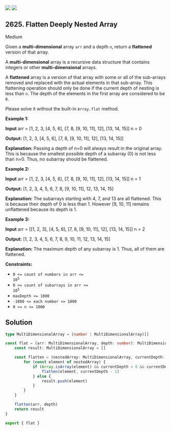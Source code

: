 [![](https://img.shields.io/github/stars/javadev/LeetCode-in-Kotlin?label=Stars&style=flat-square)](https://github.com/javadev/LeetCode-in-Kotlin)
[![](https://img.shields.io/github/forks/javadev/LeetCode-in-Kotlin?label=Fork%20me%20on%20GitHub%20&style=flat-square)](https://github.com/javadev/LeetCode-in-Kotlin/fork)

## 2625\. Flatten Deeply Nested Array

Medium

Given a **multi-dimensional** array `arr` and a depth `n`, return a **flattened** version of that array.

A **multi-dimensional** array is a recursive data structure that contains integers or other **multi-dimensional** arrays.

A **flattened** array is a version of that array with some or all of the sub-arrays removed and replaced with the actual elements in that sub-array. This flattening operation should only be done if the current depth of nesting is less than `n`. The depth of the elements in the first array are considered to be `0`.

Please solve it without the built-in `Array.flat` method.

**Example 1:**

**Input** arr = [1, 2, 3, [4, 5, 6], [7, 8, [9, 10, 11], 12], [13, 14, 15]] n = 0

**Output:** [1, 2, 3, [4, 5, 6], [7, 8, [9, 10, 11], 12], [13, 14, 15]]

**Explanation:** Passing a depth of n=0 will always result in the original array. This is because the smallest possible depth of a subarray (0) is not less than n=0. Thus, no subarray should be flattened.

**Example 2:**

**Input** arr = [1, 2, 3, [4, 5, 6], [7, 8, [9, 10, 11], 12], [13, 14, 15]] n = 1

**Output:** [1, 2, 3, 4, 5, 6, 7, 8, [9, 10, 11], 12, 13, 14, 15]

**Explanation:** The subarrays starting with 4, 7, and 13 are all flattened. This is because their depth of 0 is less than 1. However [9, 10, 11] remains unflattened because its depth is 1.

**Example 3:**

**Input** arr = \[\[1, 2, 3], [4, 5, 6], [7, 8, [9, 10, 11], 12], [13, 14, 15]] n = 2

**Output:** [1, 2, 3, 4, 5, 6, 7, 8, 9, 10, 11, 12, 13, 14, 15]

**Explanation:** The maximum depth of any subarray is 1. Thus, all of them are flattened.

**Constraints:**

*   <code>0 <= count of numbers in arr <= 10<sup>5</sup></code>
*   <code>0 <= count of subarrays in arr <= 10<sup>5</sup></code>
*   `maxDepth <= 1000`
*   `-1000 <= each number <= 1000`
*   `0 <= n <= 1000`

## Solution

```typescript
type MultiDimensionalArray = (number | MultiDimensionalArray)[]

const flat = (arr: MultiDimensionalArray, depth: number): MultiDimensionalArray => {
    const result: MultiDimensionalArray = []

    const flatten = (nestedArray: MultiDimensionalArray, currentDepth: number) => {
        for (const element of nestedArray) {
            if (Array.isArray(element) && currentDepth > 0 && currentDepth <= depth) {
                flatten(element, currentDepth - 1)
            } else {
                result.push(element)
            }
        }
    }

    flatten(arr, depth)
    return result
}

export { flat }
```